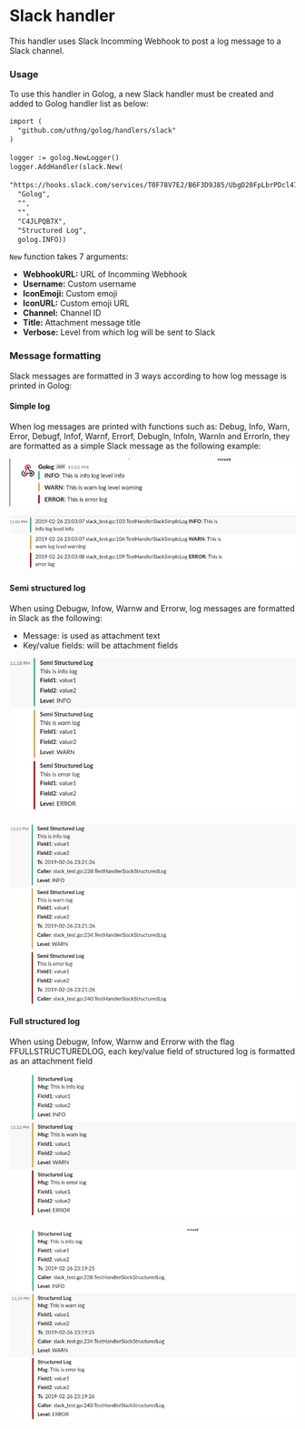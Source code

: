 Slack handler
======
This handler uses Slack Incomming Webhook to post a log message to a Slack channel.

### Usage
To use this handler in Golog, a new Slack handler must be created and added to Golog handler list as below:
```golang
import (
  "github.com/uthng/golog/handlers/slack"
)

logger := golog.NewLogger()
logger.AddHandler(slack.New(
  "https://hooks.slack.com/services/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",
  "Golog",
  "",
  "",
  "C4JLPQB7X",
  "Structured Log",
  golog.INFO))
```
`New` function takes 7 arguments:
- **WebhookURL:** URL of Incomming Webhook
- **Username:** Custom username
- **IconEmoji:** Custom emoji
- **IconURL:** Custom emoji URL
- **Channel:** Channel ID
- **Title:** Attachment message title
- **Verbose:** Level from which log will be sent to Slack

### Message formatting
Slack messages are formatted in 3 ways according to how log message is printed in Golog:

#### Simple log
When log messages are printed with functions such as: Debug, Info, Warn, Error, Debugf, Infof, Warnf, Errorf, Debugln, Infoln, Warnln and Errorln, they are formatted as a simple Slack message as the following example:

![Slack simple message without prefix](./images/slack_msg_simple_without_prefix.png)

![Slack simple message with prefix](./images/slack_msg_simple_with_prefix.png)

#### Semi structured log
When using Debugw, Infow, Warnw and Errorw, log messages are formatted in Slack as the following:
- Message: is used as attachment text
- Key/value fields: will be attachment fields

![Slack semi structured log without prefix](./images/slack_msg_semi_structured_without_prefix.png)

![Slack semi structured with prefix](./images/slack_msg_semi_structured_with_prefix.png)

#### Full structured log
When using Debugw, Infow, Warnw and Errorw with the flag FFULLSTRUCTUREDLOG, each key/value field of structured log is formatted as an attachment field

![Slack full structured log without prefix](./images/slack_msg_full_structured_without_prefix.png)

![Slack full structured with prefix](./images/slack_msg_full_structured_with_prefix.png)

